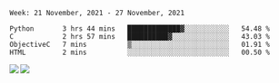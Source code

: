 <!--START_SECTION:waka-->
```text
Week: 21 November, 2021 - 27 November, 2021

Python       3 hrs 44 mins   █████████████▓░░░░░░░░░░░   54.48 % 
C            2 hrs 57 mins   ██████████▓░░░░░░░░░░░░░░   43.03 % 
ObjectiveC   7 mins          ▒░░░░░░░░░░░░░░░░░░░░░░░░   01.91 % 
HTML         2 mins          ░░░░░░░░░░░░░░░░░░░░░░░░░   00.50 % 
```
<!--END_SECTION:waka-->
<a href="https://github.com/anuraghazra/github-readme-stats">
  <img align="left" src="https://github-readme-stats.vercel.app/api?username=Tanesan&count_private=true&show_icons=true" />
<img align="left" src="https://github-readme-stats.vercel.app/api/top-langs/?username=Tanesan" />
</a>
